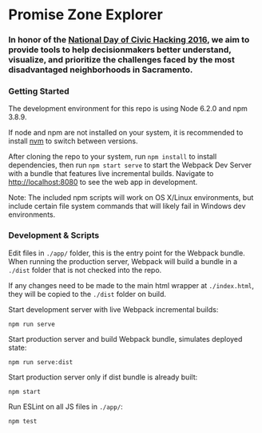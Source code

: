 # Promise Zone Explorer

### In honor of the [National Day of Civic Hacking 2016](https://www.codeforamerica.org/events/national-day-2016), we aim to provide tools to help decisionmakers better understand, visualize, and prioritize the challenges faced by the most disadvantaged neighborhoods in Sacramento.

### Getting Started

The development environment for this repo is using Node 6.2.0 and npm 3.8.9.

If node and npm are not installed on your system, it is recommended to install [nvm](https://github.com/creationix/nvm) to switch between versions.

After cloning the repo to your system, run `npm install` to install dependencies, then run `npm start serve` to start the Webpack Dev Server with a bundle that features live incremental builds. Navigate to [http://localhost:8080](http://localhost:8080) to see the web app in development.

Note: The included npm scripts will work on OS X/Linux environments, but include certain file system commands that will likely fail in Windows dev environments.

### Development & Scripts

Edit files in `./app/` folder, this is the entry point for the Webpack bundle. When running the production server, Webpack will build a bundle in a `./dist` folder that is not checked into the repo.

If any changes need to be made to the main html wrapper at `./index.html`, they will be copied to the `./dist` folder on build.

Start development server with live Webpack incremental builds:
```
npm run serve
```

Start production server and build Webpack bundle, simulates deployed state:
```
npm run serve:dist
```

Start production server only if dist bundle is already built:
```
npm start
```

Run ESLint on all JS files in `./app/`:
```
npm test
```
